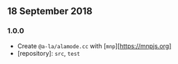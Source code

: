 ## 18 September 2018

### 1.0.0

- Create `@a-la/alamode.cc` with [`mnp`][https://mnpjs.org]
- [repository]: `src`, `test`
